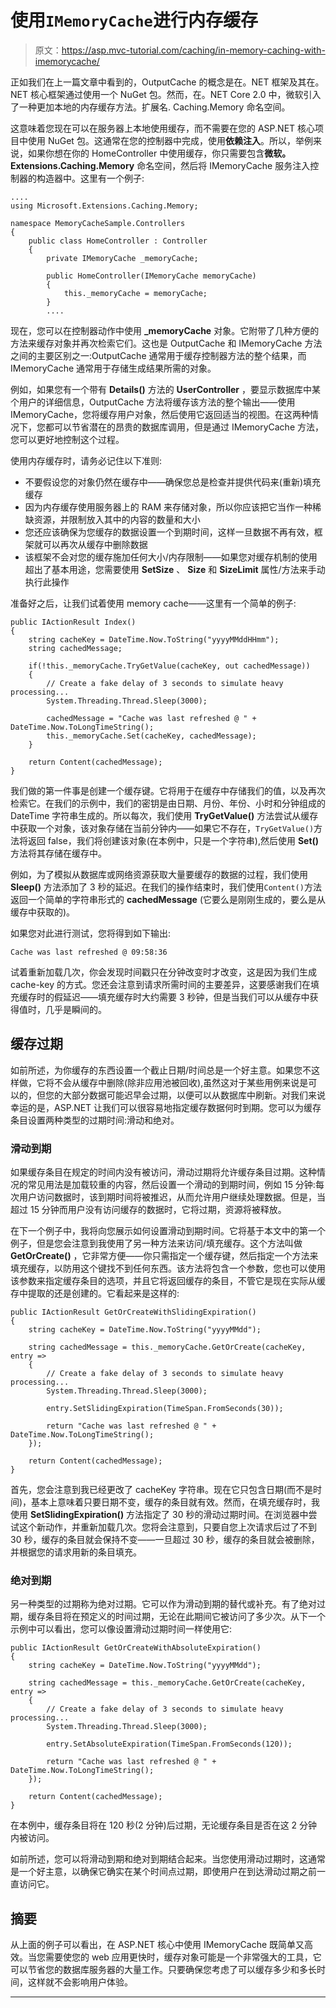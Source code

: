 # 使用`IMemoryCache`进行内存缓存

> 原文：<https://asp.mvc-tutorial.com/caching/in-memory-caching-with-imemorycache/>

正如我们在上一篇文章中看到的，OutputCache 的概念是在。NET 框架及其在。NET 核心框架通过使用一个 NuGet 包。然而，在。NET Core 2.0 中，微软引入了一种更加本地的内存缓存方法。扩展名. Caching.Memory 命名空间。

这意味着您现在可以在服务器上本地使用缓存，而不需要在您的 ASP.NET 核心项目中使用 NuGet 包。这通常在您的控制器中完成，使用**依赖注入**。所以，举例来说，如果你想在你的 HomeController 中使用缓存，你只需要包含**微软。Extensions.Caching.Memory** 命名空间，然后将 IMemoryCache 服务注入控制器的构造器中。这里有一个例子:

```
....
using Microsoft.Extensions.Caching.Memory;

namespace MemoryCacheSample.Controllers
{
    public class HomeController : Controller
    {
        private IMemoryCache _memoryCache;

        public HomeController(IMemoryCache memoryCache)
        {
            this._memoryCache = memoryCache;
        }
        ....
```

现在，您可以在控制器动作中使用 **_memoryCache** 对象。它附带了几种方便的方法来缓存对象并再次检索它们。这也是 OutputCache 和 IMemoryCache 方法之间的主要区别之一:OutputCache 通常用于缓存控制器方法的整个结果，而 IMemoryCache 通常用于存储生成结果所需的对象。

例如，如果您有一个带有 **Details()** 方法的 **UserController** ，要显示数据库中某个用户的详细信息，OutputCache 方法将缓存该方法的整个输出——使用 IMemoryCache，您将缓存用户对象，然后使用它返回适当的视图。在这两种情况下，您都可以节省潜在的昂贵的数据库调用，但是通过 IMemoryCache 方法，您可以更好地控制这个过程。

使用内存缓存时，请务必记住以下准则:

<input type="hidden" name="IL_IN_ARTICLE">

*   不要假设您的对象仍然在缓存中——确保您总是检查并提供代码来(重新)填充缓存
*   因为内存缓存使用服务器上的 RAM 来存储对象，所以你应该把它当作一种稀缺资源，并限制放入其中的内容的数量和大小
*   您还应该确保为您缓存的数据设置一个到期时间，这样一旦数据不再有效，框架就可以再次从缓存中删除数据
*   该框架不会对您的缓存施加任何大小/内存限制——如果您对缓存机制的使用超出了基本用途，您需要使用 **SetSize** 、 **Size** 和 **SizeLimit** 属性/方法来手动执行此操作

准备好之后，让我们试着使用 memory cache——这里有一个简单的例子:

```
public IActionResult Index()
{
    string cacheKey = DateTime.Now.ToString("yyyyMMddHHmm");
    string cachedMessage;

    if(!this._memoryCache.TryGetValue(cacheKey, out cachedMessage))
    {
    	// Create a fake delay of 3 seconds to simulate heavy processing...
        System.Threading.Thread.Sleep(3000);

        cachedMessage = "Cache was last refreshed @ " + DateTime.Now.ToLongTimeString();
        this._memoryCache.Set(cacheKey, cachedMessage);
    }

    return Content(cachedMessage);
}
```

我们做的第一件事是创建一个缓存键。它将用于在缓存中存储我们的值，以及再次检索它。在我们的示例中，我们的密钥是由日期、月份、年份、小时和分钟组成的 DateTime 字符串生成的。所以每次，我们使用 **TryGetValue()** 方法尝试从缓存中获取一个对象，该对象存储在当前分钟内——如果它不存在，`TryGetValue()`方法将返回 false，我们将创建该对象(在本例中，只是一个字符串),然后使用 **Set()** 方法将其存储在缓存中。

例如，为了模拟从数据库或网络资源获取大量要缓存的数据的过程，我们使用 **Sleep()** 方法添加了 3 秒的延迟。在我们的操作结束时，我们使用`Content()`方法返回一个简单的字符串形式的 **cachedMessage** (它要么是刚刚生成的，要么是从缓存中获取的)。

如果您对此进行测试，您将得到如下输出:

```
Cache was last refreshed @ 09:58:36
```

试着重新加载几次，你会发现时间戳只在分钟改变时才改变，这是因为我们生成 cache-key 的方式。您还会注意到请求所需时间的主要差异，这要感谢我们在填充缓存时的假延迟——填充缓存时大约需要 3 秒钟，但是当我们可以从缓存中获得值时，几乎是瞬间的。

## 缓存过期

如前所述，为你缓存的东西设置一个截止日期/时间总是一个好主意。如果您不这样做，它将不会从缓存中删除(除非应用池被回收),虽然这对于某些用例来说是可以的，但您的大部分数据可能迟早会过期，以便可以从数据库中刷新。对我们来说幸运的是，ASP.NET 让我们可以很容易地指定缓存数据何时到期。您可以为缓存条目设置两种类型的过期时间:滑动和绝对。

### 滑动到期

如果缓存条目在规定的时间内没有被访问，滑动过期将允许缓存条目过期。这种情况的常见用法是加载较重的内容，然后设置一个滑动的到期时间，例如 15 分钟:每次用户访问数据时，该到期时间将被推迟，从而允许用户继续处理数据。但是，当超过 15 分钟而用户没有访问缓存的数据时，它将过期，资源将被释放。

在下一个例子中，我将向您展示如何设置滑动到期时间。它将基于本文中的第一个例子，但是您会注意到我使用了另一种方法来访问/填充缓存。这个方法叫做 **GetOrCreate()** ，它非常方便——你只需指定一个缓存键，然后指定一个方法来填充缓存，以防用这个键找不到任何东西。该方法将包含一个参数，您也可以使用该参数来指定缓存条目的选项，并且它将返回缓存的条目，不管它是现在实际从缓存中提取的还是创建的。它看起来是这样的:

```
public IActionResult GetOrCreateWithSlidingExpiration()
{
    string cacheKey = DateTime.Now.ToString("yyyyMMdd");

    string cachedMessage = this._memoryCache.GetOrCreate(cacheKey, entry =>
    {                
        // Create a fake delay of 3 seconds to simulate heavy processing...
        System.Threading.Thread.Sleep(3000);

        entry.SetSlidingExpiration(TimeSpan.FromSeconds(30));

        return "Cache was last refreshed @ " + DateTime.Now.ToLongTimeString();
    });

    return Content(cachedMessage);
}
```

首先，您会注意到我已经更改了 cacheKey 字符串。现在它只包含日期(而不是时间)，基本上意味着只要日期不变，缓存的条目就有效。然而，在填充缓存时，我使用 **SetSlidingExpiration()** 方法指定了 30 秒的滑动过期时间。在浏览器中尝试这个新动作，并重新加载几次。您将会注意到，只要自您上次请求后过了不到 30 秒，缓存的条目就会保持不变——一旦超过 30 秒，缓存的条目就会被删除，并根据您的请求用新的条目填充。

### 绝对到期

另一种类型的过期称为绝对过期。它可以作为滑动到期的替代或补充。有了绝对过期，缓存条目将在预定义的时间过期，无论在此期间它被访问了多少次。从下一个示例中可以看出，您可以像设置滑动过期时间一样使用它:

```
public IActionResult GetOrCreateWithAbsoluteExpiration()
{
    string cacheKey = DateTime.Now.ToString("yyyyMMdd");

    string cachedMessage = this._memoryCache.GetOrCreate(cacheKey, entry =>
    {
        // Create a fake delay of 3 seconds to simulate heavy processing...
        System.Threading.Thread.Sleep(3000);

        entry.SetAbsoluteExpiration(TimeSpan.FromSeconds(120));

        return "Cache was last refreshed @ " + DateTime.Now.ToLongTimeString();
    });

    return Content(cachedMessage);
}
```

在本例中，缓存条目将在 120 秒(2 分钟)后过期，无论缓存条目是否在这 2 分钟内被访问。

如前所述，您可以将滑动到期和绝对到期结合起来。当您使用滑动过期时，这通常是一个好主意，以确保它确实在某个时间点过期，即使用户在到达滑动过期之前一直访问它。

## 摘要

从上面的例子可以看出，在 ASP.NET 核心中使用 IMemoryCache 既简单又高效。当您需要使您的 web 应用更快时，缓存对象可能是一个非常强大的工具，它可以节省您的数据库服务器的大量工作。只要确保您考虑了可以缓存多少和多长时间，这样就不会影响用户体验。

* * *